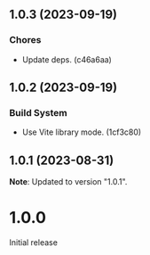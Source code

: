 ## 1.0.3 (2023-09-19)

### Chores

- Update deps. (c46a6aa)

## 1.0.2 (2023-09-19)

### Build System

- Use Vite library mode. (1cf3c80)

## 1.0.1 (2023-08-31)

**Note**: Updated to version "1.0.1".

# 1.0.0

Initial release
